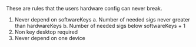 These are rules that the users hardware config can never break.
1. Never depend on softwareKeys
  a. Number of needed sigs never greater than hardwareKeys
  b. Number of needed sigs below softwareKeys + 1
2. Non key desktop required
3. Never depend on one device
